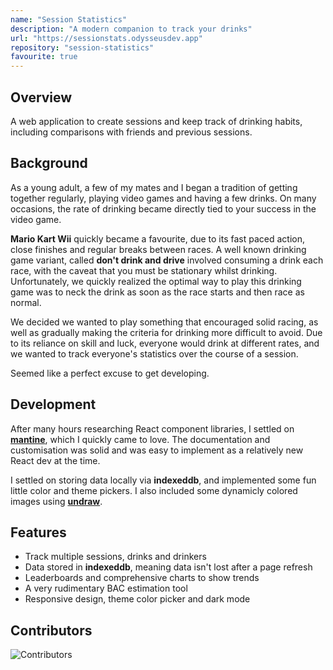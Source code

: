 ```yaml
---
name: "Session Statistics"
description: "A modern companion to track your drinks"
url: "https://sessionstats.odysseusdev.app"
repository: "session-statistics"
favourite: true
---
```


## Overview

A web application to create sessions and keep track of drinking habits, including comparisons with friends and previous sessions.

## Background

As a young adult, a few of my mates and I began a tradition of getting together regularly, playing video games and having a few drinks. On many occasions, the rate of drinking became directly tied to your success in the video game.

**Mario Kart Wii** quickly became a favourite, due to its fast paced action, close finishes and regular breaks between races. A well known drinking game variant, called **don't drink and drive** involved consuming a drink each race, with the caveat that you must be stationary whilst drinking. Unfortunately, we quickly realized the optimal way to play this drinking game was to neck the drink as soon as the race starts and then race as normal.

We decided we wanted to play something that encouraged solid racing, as well as gradually making the criteria for drinking more difficult to avoid. Due to its reliance on skill and luck, everyone would drink at different rates, and we wanted to track everyone's statistics over the course of a session.

Seemed like a perfect excuse to get developing.

## Development

After many hours researching React component libraries, I settled on [**mantine**](https://v5.mantine.dev), which I quickly came to love. The documentation and customisation was solid and was easy to implement as a relatively new React dev at the time.

I settled on storing data locally via **indexeddb**, and implemented some fun little color and theme pickers. I also included some dynamicly colored images using [**undraw**](https://undraw.co/).

## Features

-   Track multiple sessions, drinks and drinkers
-   Data stored in **indexeddb**, meaning data isn't lost after a page refresh
-   Leaderboards and comprehensive charts to show trends
-   A very rudimentary BAC estimation tool
-   Responsive design, theme color picker and dark mode

## Contributors

![Contributors](https://contrib.rocks/image?repo=odysseusdev/session-statistics)
